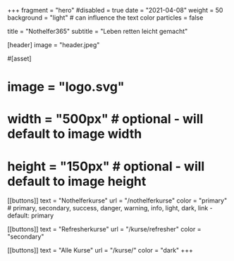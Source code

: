 +++
fragment = "hero"
#disabled = true
date = "2021-04-08"
weight = 50
background = "light" # can influence the text color
particles = false

title = "Nothelfer365"
subtitle = "Leben retten leicht gemacht"

[header]
  image = "header.jpeg"

#[asset]
#  image = "logo.svg"
#  width = "500px" # optional - will default to image width
#  height = "150px" # optional - will default to image height

[[buttons]]
  text = "Nothelferkurse"
  url = "/nothelferkurse"
  color = "primary" # primary, secondary, success, danger, warning, info, light, dark, link - default: primary

[[buttons]]
text = "Refresherkurse"
url = "/kurse/refresher"
color = "secondary"

[[buttons]]
  text = "Alle Kurse"
  url = "/kurse/"
  color = "dark"
+++
